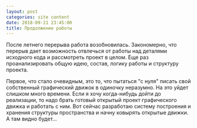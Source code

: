 ```yaml
---
layout: post
categories: site content
date: 2018-09-21 23:45:00
title: Продолжение работы
---
```

После летнего перерыва работа возобновилась. Закономерно, что перерыв дает возможность 
отвлечься от работы над деталями исходного кода и рассмотреть проект в целом. Еще раз 
проанализировать общую идею, состав, логику работы и структуру проекта.

Первое, что стало очевидным, это то, что пытаться "с нуля" писать свой собственный графический 
движок в одиночку неразумно. На это уйдет слишком много времени. Если я хочу когда-нибудь 
дойти до реализации, то надо брать готовый открытый проект графического движка и работать с 
ним. Вот сейчас разработаю систему построения и хранения структуры пространства и начну 
ковырять открытые движки. А там видно будет...


